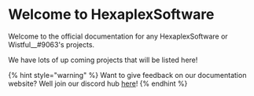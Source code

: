 # Welcome to HexaplexSoftware

Welcome to the official documentation for any HexaplexSoftware or Wistful\_\_\#9063's projects.

We have lots of up coming projects that will be listed here!

{% hint style="warning" %}
Want to give feedback on our documentation website? Well join our discord hub [here](https://discord.gg/0xxkiR1rO4zRsYLp)! 
{% endhint %}

